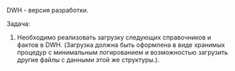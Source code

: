 DWH - версия разработки.

Задача: 
1. Необходимо реализовать загрузку следующих справочников и фактов в DWH. (Загрузка должна быть оформлена в виде хранимых процедур с минимальным логированием и возможностью загрузить другие файлы с данными этой же структуры.).
